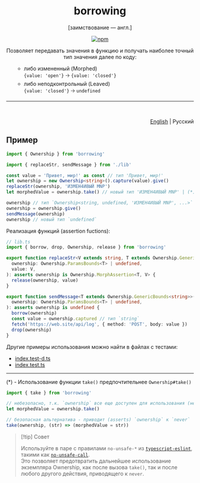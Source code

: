 <div align="center">

# borrowing

[заимствование — англ.]

<p>
  <a href="https://www.npmjs.com/package/borrowing" >
    <img alt="npm" src="https://img.shields.io/npm/v/borrowing">
  </a>
</p>

Позволяет передавать значения в функцию и получать наиболее точный тип значения далее по коду:

<ul align="left">

- либо измененный (Morphed)  
  `{value: 'open'}` 🡢 `{value: 'closed'}`
- либо неподконтрольный (Leaved)  
  `{value: 'closed'}` 🡢 `undefined`

</ul>

<hr/><br/>
</div>

<div align="right">

[English](./README.md) | Русский

</div>

## Пример

```ts
import { Ownership } from 'borrowing'

import { replaceStr, sendMessage } from './lib'

const value = 'Привет, мир!' as const // тип 'Привет, мир!'
let ownership = new Ownership<string>().capture(value).give()
replaceStr(ownership, 'ИЗМЕН4И8ЫЙ МNР')
let morphedValue = ownership.take() // новый тип 'ИЗМЕН4И8ЫЙ МNР' | (*)

ownership // тип `Ownership<string, undefined, 'ИЗМЕН4И8ЫЙ МNР', ...>`
ownership = ownership.give()
sendMessage(ownership)
ownership // новый тип `undefined`
```

Реализация функций (assertion fuctions):

```ts
// lib.ts
import { borrow, drop, Ownership, release } from 'borrowing'

export function replaceStr<V extends string, T extends Ownership.GenericBounds<string>>(
  ownership: Ownership.ParamsBounds<T> | undefined,
  value: V,
): asserts ownership is Ownership.MorphAssertion<T, V> {
  release(ownership, value)
}

export function sendMessage<T extends Ownership.GenericBounds<string>>(
  ownership: Ownership.ParamsBounds<T> | undefined,
): asserts ownership is undefined {
  borrow(ownership)
  const value = ownership.captured // тип `string`
  fetch('https://web.site/api/log', { method: 'POST', body: value })
  drop(ownership)
}
```

Другие примеры использования можно найти в файлах с тестами:

- [index.test-d.ts](https://github.com/valooford/borrowing/blob/main/tests/index.test-d.ts)
- [index.test.ts](https://github.com/valooford/borrowing/blob/main/tests/index.test.ts)

---

(\*) - Использование функции `take()` предпочтительнее `Ownership#take()`

```ts
import { take } from 'borrowing'

// небезопасно, т.к. `ownership` все еще доступен для использования (не приведен к `undefined` или `never`)
let morphedValue = ownership.take()

// безопасная альтернатива - приводит (asserts) `ownership` к `never`
take(ownership, (str) => (morphedValue = str))
```

> [!tip] Совет
>
> Используйте в паре с правилами `no-unsafe-*` из [`typescript-eslint`](https://typescript-eslint.io/), такими как [`no-unsafe-call`](https://typescript-eslint.io/rules/no-unsafe-call/).  
> Это позволяет предотвратить дальнейшее использование экземпляра Ownership, как после вызова `take()`, так и после любого другого действия, приводящего к `never`.
